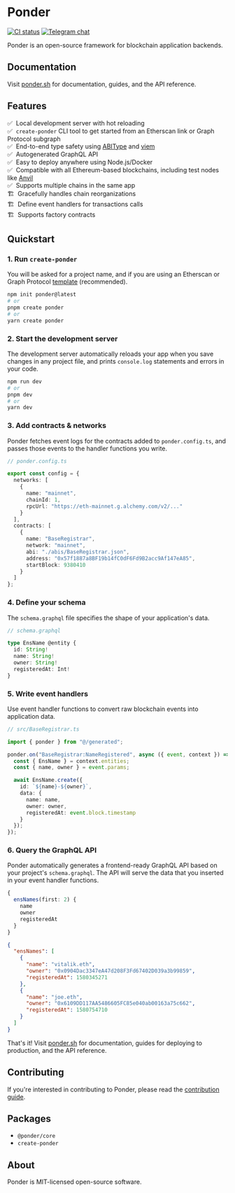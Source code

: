 # Ponder

[![CI status][ci-badge]][ci-url]
[![Telegram chat][tg-badge]][tg-url]

Ponder is an open-source framework for blockchain application backends.

## Documentation

Visit [ponder.sh](https://ponder.sh) for documentation, guides, and the API reference.

## Features

✅ &nbsp;Local development server with hot reloading<br/>
✅ &nbsp;`create-ponder` CLI tool to get started from an Etherscan link or Graph Protocol subgraph<br/>
✅ &nbsp;End-to-end type safety using [ABIType](https://github.com/wagmi-dev/abitype) and [viem](https://viem.sh)<br/>
✅ &nbsp;Autogenerated GraphQL API<br/>
✅ &nbsp;Easy to deploy anywhere using Node.js/Docker<br/>
✅ &nbsp;Compatible with all Ethereum-based blockchains, including test nodes like [Anvil](https://book.getfoundry.sh/anvil)<br/>
✅ &nbsp;Supports multiple chains in the same app<br/>
🏗️ &nbsp;Gracefully handles chain reorganizations<br/>
🏗️ &nbsp;Define event handlers for transactions calls<br/>
🏗️ &nbsp;Supports factory contracts<br/>

## Quickstart

### 1. Run `create-ponder`

You will be asked for a project name, and if you are using an Etherscan or Graph Protocol [template](https://ponder.sh/api-reference/create-ponder) (recommended).

```bash
npm init ponder@latest
# or
pnpm create ponder
# or
yarn create ponder
```

### 2. Start the development server

The development server automatically reloads your app when you save changes in any project file, and prints `console.log` statements and errors in your code.

```bash
npm run dev
# or
pnpm dev
# or
yarn dev
```

### 3. Add contracts & networks

Ponder fetches event logs for the contracts added to `ponder.config.ts`, and passes those events to the handler functions you write.

```ts
// ponder.config.ts

export const config = {
  networks: [
    {
      name: "mainnet",
      chainId: 1,
      rpcUrl: "https://eth-mainnet.g.alchemy.com/v2/..."
    }
  ],
  contracts: [
    {
      name: "BaseRegistrar",
      network: "mainnet",
      abi: "./abis/BaseRegistrar.json",
      address: "0x57f1887a8BF19b14fC0dF6Fd9B2acc9Af147eA85",
      startBlock: 9380410
    }
  ]
};
```

### 4. Define your schema

The `schema.graphql` file specifies the shape of your application's data.

```ts
// schema.graphql

type EnsName @entity {
  id: String!
  name: String!
  owner: String!
  registeredAt: Int!
}
```

### 5. Write event handlers

Use event handler functions to convert raw blockchain events into application data.

```ts
// src/BaseRegistrar.ts

import { ponder } from "@/generated";

ponder.on("BaseRegistrar:NameRegistered", async ({ event, context }) => {
  const { EnsName } = context.entities;
  const { name, owner } = event.params;

  await EnsName.create({
    id: `${name}-${owner}`,
    data: {
      name: name,
      owner: owner,
      registeredAt: event.block.timestamp
    }
  });
});
```

### 6. Query the GraphQL API

Ponder automatically generates a frontend-ready GraphQL API based on your project's `schema.graphql`. The API will serve the data that you inserted in your event handler functions.

```ts
{
  ensNames(first: 2) {
    name
    owner
    registeredAt
  }
}
```

```json
{
  "ensNames": [
    {
      "name": "vitalik.eth",
      "owner": "0x0904Dac3347eA47d208F3Fd67402D039a3b99859",
      "registeredAt": 1580345271
    },
    {
      "name": "joe.eth",
      "owner": "0x6109DD117AA5486605FC85e040ab00163a75c662",
      "registeredAt": 1580754710
    }
  ]
}
```

That's it! Visit [ponder.sh](https://ponder.sh) for documentation, guides for deploying to production, and the API reference.

## Contributing

If you're interested in contributing to Ponder, please read the [contribution guide](/.github/CONTRIBUTING.md).

## Packages

- `@ponder/core`
- `create-ponder`

## About

Ponder is MIT-licensed open-source software.

[ci-badge]: https://github.com/0xOlias/ponder/actions/workflows/main.yml/badge.svg
[ci-url]: https://github.com/0xOlias/ponder/actions/workflows/main.yml
[tg-badge]: https://img.shields.io/endpoint?color=neon&logo=telegram&label=Support&url=https%3A%2F%2Fmogyo.ro%2Fquart-apis%2Ftgmembercount%3Fchat_id%3Dponder_sh
[tg-url]: https://t.me/ponder_sh
